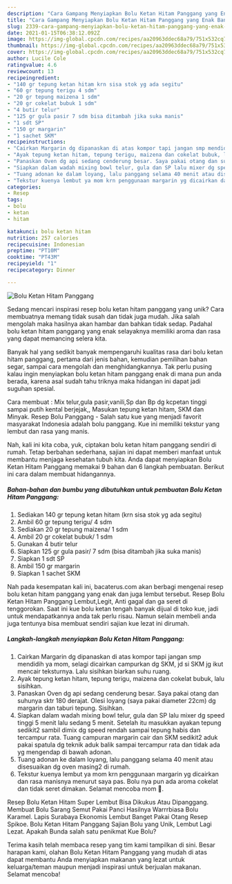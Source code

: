 ```yaml
---
description: "Cara Gampang Menyiapkan Bolu Ketan Hitam Panggang yang Enak Banget"
title: "Cara Gampang Menyiapkan Bolu Ketan Hitam Panggang yang Enak Banget"
slug: 2339-cara-gampang-menyiapkan-bolu-ketan-hitam-panggang-yang-enak-banget
date: 2021-01-15T06:38:12.092Z
image: https://img-global.cpcdn.com/recipes/aa20963ddec68a79/751x532cq70/bolu-ketan-hitam-panggang-foto-resep-utama.jpg
thumbnail: https://img-global.cpcdn.com/recipes/aa20963ddec68a79/751x532cq70/bolu-ketan-hitam-panggang-foto-resep-utama.jpg
cover: https://img-global.cpcdn.com/recipes/aa20963ddec68a79/751x532cq70/bolu-ketan-hitam-panggang-foto-resep-utama.jpg
author: Lucile Cole
ratingvalue: 4.6
reviewcount: 13
recipeingredient:
- "140 gr tepung ketan hitam krn sisa stok yg ada segitu"
- "60 gr tepung terigu 4 sdm"
- "20 gr tepung maizena 1 sdm"
- "20 gr cokelat bubuk 1 sdm"
- "4 butir telur"
- "125 gr gula pasir 7 sdm bisa ditambah jika suka manis"
- "1 sdt SP"
- "150 gr margarin"
- "1 sachet SKM"
recipeinstructions:
- "Cairkan Margarin dg dipanaskan di atas kompor tapi jangan smp mendidih ya mom, selagi dicairkan campurkan dg SKM, jd si SKM jg ikut mencair teksturnya. Lalu sisihkan biarkan suhu ruang."
- "Ayak tepung ketan hitam, tepung terigu, maizena dan cokelat bubuk, lalu sisihkan."
- "Panaskan Oven dg api sedang cenderung besar. Saya pakai otang dan suhunya sktr 180 derajat. Olesi loyang (saya pakai diameter 22cm) dg margarin dan taburi tepung. Sisihkan."
- "Siapkan dalam wadah mixing bowl telur, gula dan SP lalu mixer dg speed tinggi 5 menit lalu sedang 5 menit. Setelah itu masukkan ayakan tepung sedikit2 sambil dimix dg speed rendah sampai tepung habis dan tercampur rata. Tuang campuran margarin cair dan SKM sedikit2 aduk pakai spatula dg teknik aduk balik sampai tercampur rata dan tidak ada yg mengendap di bawah adonan."
- "Tuang adonan ke dalam loyang, lalu panggang selama 40 menit atau disesuaikan dg oven masing2 di rumah."
- "Tekstur kuenya lembut ya mom krn penggunaan margarin yg dicairkan dan rasa manisnya menurut saya pas. Bolu nya pun ada aroma cokelat dan tidak seret dimakan. Selamat mencoba mom 🤗."
categories:
- Resep
tags:
- bolu
- ketan
- hitam

katakunci: bolu ketan hitam 
nutrition: 257 calories
recipecuisine: Indonesian
preptime: "PT10M"
cooktime: "PT43M"
recipeyield: "1"
recipecategory: Dinner

---
```



![Bolu Ketan Hitam Panggang](https://img-global.cpcdn.com/recipes/aa20963ddec68a79/751x532cq70/bolu-ketan-hitam-panggang-foto-resep-utama.jpg)

Sedang mencari inspirasi resep bolu ketan hitam panggang yang unik? Cara membuatnya memang tidak susah dan tidak juga mudah. Jika salah mengolah maka hasilnya akan hambar dan bahkan tidak sedap. Padahal bolu ketan hitam panggang yang enak selayaknya memiliki aroma dan rasa yang dapat memancing selera kita.

Banyak hal yang sedikit banyak mempengaruhi kualitas rasa dari bolu ketan hitam panggang, pertama dari jenis bahan, kemudian pemilihan bahan segar, sampai cara mengolah dan menghidangkannya. Tak perlu pusing kalau ingin menyiapkan bolu ketan hitam panggang enak di mana pun anda berada, karena asal sudah tahu triknya maka hidangan ini dapat jadi suguhan spesial.

Cara membuat : Mix telur,gula pasir,vanili,Sp dan Bp dg kcpetan tinggi sampai putih kental berjejak,, Masukan tepung ketan hitam, SKM dan Minyak. Resep Bolu Panggang - Salah satu kue yang menjadi favorit masyarakat Indonesia adalah bolu panggang. Kue ini memiliki tekstur yang lembut dan rasa yang manis.


Nah, kali ini kita coba, yuk, ciptakan bolu ketan hitam panggang sendiri di rumah. Tetap berbahan sederhana, sajian ini dapat memberi manfaat untuk membantu menjaga kesehatan tubuh kita. Anda dapat menyiapkan Bolu Ketan Hitam Panggang memakai 9 bahan dan 6 langkah pembuatan. Berikut ini cara dalam membuat hidangannya.

<!--inarticleads1-->

##### Bahan-bahan dan bumbu yang dibutuhkan untuk pembuatan Bolu Ketan Hitam Panggang:

1. Sediakan 140 gr tepung ketan hitam (krn sisa stok yg ada segitu)
1. Ambil 60 gr tepung terigu/ 4 sdm
1. Sediakan 20 gr tepung maizena/ 1 sdm
1. Ambil 20 gr cokelat bubuk/ 1 sdm
1. Gunakan 4 butir telur
1. Siapkan 125 gr gula pasir/ 7 sdm (bisa ditambah jika suka manis)
1. Siapkan 1 sdt SP
1. Ambil 150 gr margarin
1. Siapkan 1 sachet SKM


Nah pada kesempatan kali ini, bacaterus.com akan berbagi mengenai resep bolu ketan hitam panggang yang enak dan juga lembut tersebut. Resep Bolu Ketan Hitam Panggang Lembut,Legit, Anti gagal dan ga seret di tenggorokan. Saat ini kue bolu ketan tengah banyak dijual di toko kue, jadi untuk mendapatkannya anda tak perlu risau. Namun selain membeli anda juga tentunya bisa membuat sendiri sajian kue lezat ini dirumah. 

<!--inarticleads2-->

##### Langkah-langkah menyiapkan Bolu Ketan Hitam Panggang:

1. Cairkan Margarin dg dipanaskan di atas kompor tapi jangan smp mendidih ya mom, selagi dicairkan campurkan dg SKM, jd si SKM jg ikut mencair teksturnya. Lalu sisihkan biarkan suhu ruang.
1. Ayak tepung ketan hitam, tepung terigu, maizena dan cokelat bubuk, lalu sisihkan.
1. Panaskan Oven dg api sedang cenderung besar. Saya pakai otang dan suhunya sktr 180 derajat. Olesi loyang (saya pakai diameter 22cm) dg margarin dan taburi tepung. Sisihkan.
1. Siapkan dalam wadah mixing bowl telur, gula dan SP lalu mixer dg speed tinggi 5 menit lalu sedang 5 menit. Setelah itu masukkan ayakan tepung sedikit2 sambil dimix dg speed rendah sampai tepung habis dan tercampur rata. Tuang campuran margarin cair dan SKM sedikit2 aduk pakai spatula dg teknik aduk balik sampai tercampur rata dan tidak ada yg mengendap di bawah adonan.
1. Tuang adonan ke dalam loyang, lalu panggang selama 40 menit atau disesuaikan dg oven masing2 di rumah.
1. Tekstur kuenya lembut ya mom krn penggunaan margarin yg dicairkan dan rasa manisnya menurut saya pas. Bolu nya pun ada aroma cokelat dan tidak seret dimakan. Selamat mencoba mom 🤗.


Resep Bolu Ketan Hitam Super Lembut Bisa Dikukus Atau Dipanggang. Membuat Bolu Sarang Semut Pakai Panci Hasilnya Warrrbiasa Bolu Karamel. Lapis Surabaya Ekonomis Lembut Banget Pakai Otang Resep Spikoe. Bolu Ketan Hitam Panggang Sajian Bolu yang Unik, Lembut Lagi Lezat. Apakah Bunda salah satu penikmat Kue Bolu? 

Terima kasih telah membaca resep yang tim kami tampilkan di sini. Besar harapan kami, olahan Bolu Ketan Hitam Panggang yang mudah di atas dapat membantu Anda menyiapkan makanan yang lezat untuk keluarga/teman maupun menjadi inspirasi untuk berjualan makanan. Selamat mencoba!
